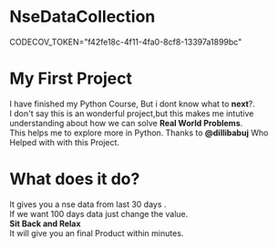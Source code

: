 # NseDataCollection
CODECOV_TOKEN="f42fe18c-4f11-4fa0-8cf8-13397a1899bc"
# My First Project
I have finished my Python Course, But i dont know what to **next**?.<br>
I don't say this is an wonderful project,but this makes me intutive understanding about how we can solve **Real World Problems**.<br>
This helps me to explore more in Python.
Thanks to **@dillibabuj** Who Helped with with this Project.
# What does it do?
It gives you a nse data from last 30 days .<br>
If we want 100 days data just change the value.<br>
**Sit Back and Relax**<br>
It will give you an final Product within minutes.
